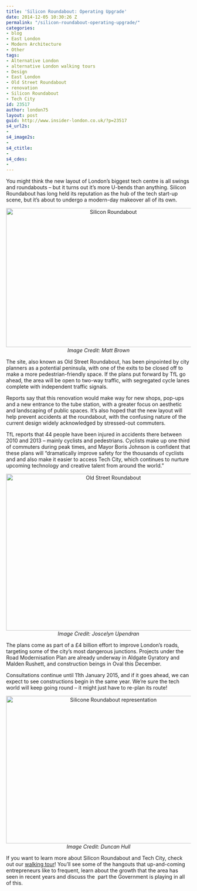 ```yaml
---
title: 'Silicon Roundabout: Operating Upgrade'
date: 2014-12-05 10:30:26 Z
permalink: "/silicon-roundabout-operating-upgrade/"
categories:
- blog
- East London
- Modern Architecture
- Other
tags:
- Alternative London
- alternative London walking tours
- Design
- East London
- Old Street Roundabout
- renovation
- Silicon Roundabout
- Tech City
id: 23517
author: london75
layout: post
guid: http://www.insider-london.co.uk/?p=23517
s4_url2s:
- 
s4_image2s:
- 
s4_ctitle:
- 
s4_cdes:
- 
---
```


You might think the new layout of London’s biggest tech centre is all swings and roundabouts – but it turns out it’s more U-bends than anything. Silicon Roundabout has long held its reputation as the hub of the tech start-up scene, but it’s about to undergo a modern-day makeover all of its own.

<p style="text-align: center;">
  <a href="/wp-content/uploads/2014/11/BeFunky_Matt-Brown.jpg_mini.jpg"><img class="aligncenter size-full wp-image-23522" src="/wp-content/uploads/2014/11/BeFunky_Matt-Brown.jpg_mini.jpg" alt="Silicon Roundabout" width="569" height="379" /></a><em>Image Credit: Matt Brown</em>
</p>

The site, also known as Old Street Roundabout, has been pinpointed by city planners as a potential peninsula, with one of the exits to be closed off to make a more pedestrian-friendly space. If the plans put forward by TfL go ahead, the area will be open to two-way traffic, with segregated cycle lanes complete with independent traffic signals.

Reports say that this renovation would make way for new shops, pop-ups and a new entrance to the tube station, with a greater focus on aesthetic and landscaping of public spaces. It’s also hoped that the new layout will help prevent accidents at the roundabout, with the confusing nature of the current design widely acknowledged by stressed-out commuters.

TfL reports that 44 people have been injured in accidents there between 2010 and 2013 – mainly cyclists and pedestrians. Cyclists make up one third of commuters during peak times, and Mayor Boris Johnson is confident that these plans will “dramatically improve safety for the thousands of cyclists and and also make it easier to access Tech City, which continues to nurture upcoming technology and creative talent from around the world.”

<p style="text-align: center;">
  <a href="/wp-content/uploads/2014/11/BeFunky_Joscelyn-Upendran.jpg_mini.jpg"><img class="aligncenter size-full wp-image-23521" src="/wp-content/uploads/2014/11/BeFunky_Joscelyn-Upendran.jpg_mini.jpg" alt="Old Street Roundabout" width="569" height="427" /></a><em>Image Credit: Joscelyn Upendran</em>
</p>

The plans come as part of a £4 billion effort to improve London’s roads, targeting some of the city’s most dangerous junctions. Projects under the Road Modernisation Plan are already underway in Aldgate Gyratory and Malden Rushett, and construction beings in Oval this December.

Consultations continue until 11th January 2015, and if it goes ahead, we can expect to see constructions begin in the same year. We’re sure the tech world will keep going round – it might just have to re-plan its route!

<p style="text-align: center;">
  <a href="/wp-content/uploads/2014/11/BeFunky_Duncan-Hull.jpg_mini.jpg"><img class="aligncenter size-full wp-image-23520" src="/wp-content/uploads/2014/11/BeFunky_Duncan-Hull.jpg_mini.jpg" alt="Silicone Roundabout representation" width="569" height="402" /></a><em>Image Credit: Duncan Hull</em>
</p>

<p style="text-align: left;">
  If you want to learn more about Silicon Roundabout and Tech City, check out our <a href="http://www.insider-london.co.uk/silicon-roundabout-tech-city-tour/">walking tour</a>! You’ll see some of the hangouts that up-and-coming entrepreneurs like to frequent, learn about the growth that the area has seen in recent years and discuss the  part the Government is playing in all of this.
</p>